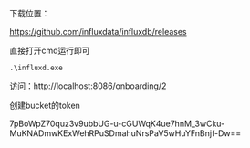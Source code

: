 下载位置：

https://github.com/influxdata/influxdb/releases

直接打开cmd运行即可

```
.\influxd.exe
```

访问：http://localhost:8086/onboarding/2



创建bucket的token

7pBoWpZ70quz3v9ubbUG-u-cGUWqK4ue7hnM_3wCku-MuKNADmwKExWehRPuSDmahuNrsPaV5wHuYFnBnjf-Dw== 